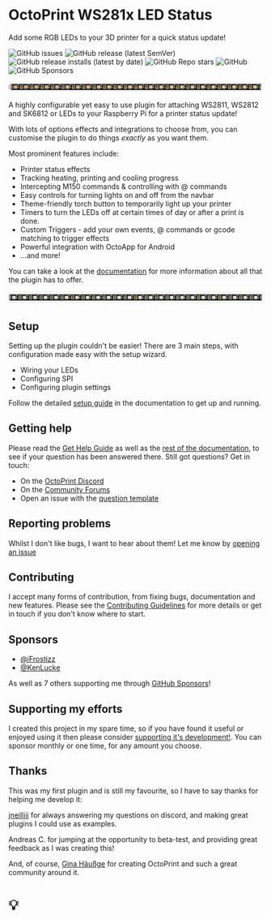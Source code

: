 # OctoPrint WS281x LED Status

Add some RGB LEDs to your 3D printer for a quick status update!

![GitHub issues](https://img.shields.io/github/issues/cp2004/OctoPrint-WS281x_LED_Status?style=flat-square)
![GitHub release (latest SemVer)](https://img.shields.io/github/v/release/cp2004/OctoPrint-WS281x_LED_Status?label=latest%20release&sort=semver&style=flat-square)
![GitHub release installs (latest by date)](https://img.shields.io/github/downloads/cp2004/OctoPrint-WS281x_LED_Status/latest/total?label=New%20installs%40latest&style=flat-square)
![GitHub Repo stars](https://img.shields.io/github/stars/cp2004/OctoPrint-WS281x_LED_Status?style=flat-square)
![GitHub](https://img.shields.io/github/license/cp2004/OctoPrint-WS281x_LED_Status?style=flat-square)
![GitHub Sponsors](https://img.shields.io/github/sponsors/cp2004?style=flat-square)

![rainbow effect](/assets/rainbow.gif)

A highly configurable yet easy to use plugin for attaching WS2811, WS2812 and SK6812 or LEDs to your Raspberry Pi for a printer status update!

With lots of options effects and integrations to choose from, you can customise the plugin to do things _exactly_ as you want them.

Most prominent features include:

- Printer status effects
- Tracking heating, printing and cooling progress
- Intercepting M150 commands & controlling with @ commands
- Easy controls for turning lights on and off from the navbar
- Theme-friendly torch button to temporarily light up your printer
- Timers to turn the LEDs off at certain times of day or after a print is done.
- Custom Triggers - add your own events, @ commands or gcode matching to trigger effects
- Powerful integration with OctoApp for Android
- ...and more!

You can take a look at the [documentation](https://cp2004.gitbook.io/ws281x-led-status/) for more information about all that the plugin has to offer.

![rainbow effect](/assets/color_wipe.gif)

## Setup

Setting up the plugin couldn't be easier! There are 3 main steps, with configuration made easy with the setup wizard.

- Wiring your LEDs
- Configuring SPI
- Configuring plugin settings

Follow the detailed [setup guide](https://cp2004.gitbook.io/ws281x-led-status/guides/setup-guide-1) in the documentation to get up and running.

## Getting help

Please read the [Get Help Guide](https://cp2004.gitbook.io/ws281x-led-status/guides/get-help-guide) as well as the [rest of the documentation](https://cp2004.gitbook.io/ws281x-led-status/), to see if your question has been answered there. Still got questions? Get in touch:

- On the [OctoPrint Discord](https://discord.octoprint.org)
- On the [Community Forums](https://community.octoprint.org)
- Open an issue with the [question template](https://github.com/cp2004/OctoPrint-WS281x_LED_Status/issues/new?assignees=&labels=type%3A+question&template=question.md&title=)

## Reporting problems

Whilst I don't like bugs, I want to hear about them! Let me know by [opening an issue](https://github.com/cp2004/OctoPrint-WS281x_LED_Status/issues/new?assignees=&labels=type%3A+potential+bug&template=bug_report.md&title=%5BBug%5D)

## Contributing

I accept many forms of contribution, from fixing bugs, documentation and new features.
Please see the [Contributing Guidelines](https://github.com/cp2004/OctoPrint-WS281x_LED_Status/blob/master/CONTRIBUTING.md) for more details or get
in touch if you don't know where to start.

## Sponsors

- [@iFrostizz](https://github.com/iFrostizz)
- [@KenLucke](https://github.com/KenLucke)

As well as 7 others supporting me through [GitHub Sponsors](https://github.com/sponsors/cp2004)!

## Supporting my efforts

I created this project in my spare time, so if you have found it useful or enjoyed using it then please consider [supporting it's development!](https://github.com/sponsors/cp2004). You can sponsor monthly or one time, for any amount you choose.

## Thanks

This was my first plugin and is still my favourite, so I have to say thanks for helping me develop it:

[jneilliii](https://github.com/jneilliii) for always answering my questions on discord, and making great plugins I could use as examples.

Andreas C. for jumping at the opportunity to beta-test, and providing great feedback as I was creating this!

And, of course, [Gina Häußge](https://github.com/foosel) for creating OctoPrint and such a great community around it.

# 💡
